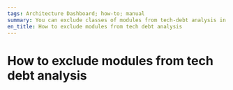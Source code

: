 ```yaml
---
tags: Architecture Dashboard; how-to; manual
summary: You can exclude classes of modules from tech-debt analysis in Architecture Dashboard.
en_title: How to exclude modules from tech debt analysis  
---
```


# How to exclude modules from tech debt analysis
